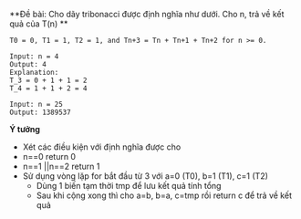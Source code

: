 **Đề bài: Cho dãy tribonacci được định nghĩa như dưới. Cho n, trả về kết quả của T(n)  **
```
T0 = 0, T1 = 1, T2 = 1, and Tn+3 = Tn + Tn+1 + Tn+2 for n >= 0.
```
```
Input: n = 4
Output: 4
Explanation:
T_3 = 0 + 1 + 1 = 2
T_4 = 1 + 1 + 2 = 4

Input: n = 25
Output: 1389537
```
**Ý tưởng**
- Xét các điều kiện với định nghĩa được cho
 - n==0 return 0
 - n==1 ||n==2 return 1
- Sử dụng vòng lặp for bắt đầu từ 3 với a=0 (T0), b=1 (T1), c=1 (T2)
  - Dùng 1 biến tạm thời tmp để lưu kết quả tính tổng
  - Sau khi cộng xong thì cho a=b, b=a, c=tmp rồi return c để trả về kết quả
